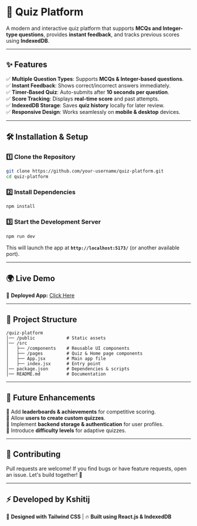 # 🚀 Quiz Platform

A modern and interactive quiz platform that supports **MCQs and Integer-type questions**, provides **instant feedback**, and tracks previous scores using **IndexedDB**.

---

## ✨ Features

✅ **Multiple Question Types**: Supports **MCQs & Integer-based questions**.  
✅ **Instant Feedback**: Shows correct/incorrect answers immediately.  
✅ **Timer-Based Quiz**: Auto-submits after **10 seconds per question**.  
✅ **Score Tracking**: Displays **real-time score** and past attempts.  
✅ **IndexedDB Storage**: Saves **quiz history** locally for later review.  
✅ **Responsive Design**: Works seamlessly on **mobile & desktop** devices.  

---

## 🛠️ Installation & Setup

### **1️⃣ Clone the Repository**
```sh
git clone https://github.com/your-username/quiz-platform.git
cd quiz-platform
```

### **2️⃣ Install Dependencies**
```sh
npm install
```

### **3️⃣ Start the Development Server**
```sh
npm run dev
```
This will launch the app at **`http://localhost:5173/`** (or another available port).

---

## 🌍 Live Demo
🔗 **Deployed App:** [Click Here](https://your-deployed-link.com)  

---

## 📂 Project Structure
```
/quiz-platform
│── /public            # Static assets
│── /src
│   ├── /components    # Reusable UI components
│   ├── /pages         # Quiz & Home page components
│   ├── App.jsx        # Main app file
│   ├── index.jsx      # Entry point
│── package.json       # Dependencies & scripts
│── README.md          # Documentation
```

---

## 📝 Future Enhancements

🔹 Add **leaderboards & achievements** for competitive scoring.  
🔹 Allow **users to create custom quizzes**.  
🔹 Implement **backend storage & authentication** for user profiles.  
🔹 Introduce **difficulty levels** for adaptive quizzes.  

---

## 🤝 Contributing

Pull requests are welcome! If you find bugs or have feature requests, open an issue. Let's build together! 🚀  

---

## ⚡ Developed by Kshitij
🎨 **Designed with Tailwind CSS** | 🔥 **Built using React.js & IndexedDB**  

